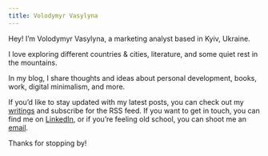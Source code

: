 ```yaml
---
title: Volodymyr Vasylyna
---
```


Hey! I’m Volodymyr Vasylyna, a marketing analyst based in Kyiv, Ukraine. 

I love exploring different countries & cities, literature, and some quiet rest in the mountains.

In my blog, I share thoughts and ideas about personal development, books, work, digital minimalism, and more.

If you’d like to stay updated with my latest posts, you can check out my [writings](/writing) and subscribe for the RSS feed. If you want to get in touch, you can find me on [LinkedIn](https://www.linkedin.com/in/volodymyrvasylyna/), or if you’re feeling old school, you can shoot me an [email](mailto:vasilinavova@gmail.com).

Thanks for stopping by!